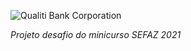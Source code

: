 ![Qualiti Bank Corporation](https://github.com/ilanmargolis/QualitiBank/WebContent/images/logomarca.png)

*Projeto desafio do minicurso SEFAZ 2021*

